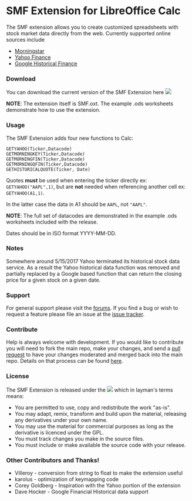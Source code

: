 SMF Extension for LibreOffice Calc
===
The SMF extension allows you to create customized spreadsheets with stock market data directly from the web.
Currently supported online sources include
* [Morningstar](http://morningstar.com)
* [Yahoo Finance](http://finance.yahoo.com)
* [Google Historical Finance](http://www.google.com/finance/historical)

### Download   
You can download the current version of the SMF Extension here [![][shield:release-latest]][GIT:release]

**NOTE**: The extension itself is SMF.oxt.  The example .ods worksheets demonstrate how to use the extension.

### Usage

The SMF Extension adds four new functions to Calc:  
```
GETYAHOO(Ticker,Datacode) 
GETMORNINGKEY(Ticker,Datacode) 
GETMORNINGFIN(Ticker,Datacode)
GETMORNINGQFIN(Ticker,Datacode)
GETHISTORICALQUOTE(Ticker, Date)
```  

Quotes **must** be used when entering the ticker directly ex: ```GETYAHOO("AAPL",1)```, but are **not** needed when referencing another cell ex: ```GETYAHOO(A1,1)```.

In the latter case the data in A1 should be ```AAPL```, not ```"AAPL"```.

**NOTE**: The full set of datacodes are demonstrated in the example .ods worksheets included with the release.

Dates should be in ISO format YYYY-MM-DD.

### Notes

Somewhere around 5/15/2017 Yahoo terminated its historical stock data service. As a result the Yahoo historical data
function was removed and partially replaced by a Google based function that can return the closing price
for a given stock on a given date.

### Support

For general support please visit the [forums](http://forum.openoffice.org/en/forum/index.php).
If you find a bug or wish to request a feature please file an issue at the [issue tracker](http://github.com/madsailor/SMF-Extension/issues).

### Contribute

Help is always welcome with development.  If you would like to contribute you will need to fork the main repo,
make your changes, and send a [pull request](http://github.com/madsailor/SMF-Extension/pulls) to have your
changes moderated and merged back into the main repo. Details on that process can be found
[here](https://help.github.com/articles/set-up-git/).


### License

The SMF Extension is released under the [![][shield:LGPL3]][License:3.0] which in layman's terms means:  

* You are permitted to use, copy and redistribute the work "as-is".
* You may adapt, remix, transform and build upon the material, releasing any derivatives under your own name.
* You may use the material for commercial purposes as long as the derivative is licenced under the GPL.
* You must track changes you make in the source files.
* You must include or make available the source code with your release.

### Other Contributors and Thanks!
* Villeroy - conversion from string to float to make the extension useful
* karolus - optimization of keymapping code
* Corey Goldberg - Inspiration with the Yahoo portion of the extension
* Dave Hocker - Google Financial Historical data support

[GIT:release]: http://github.com/madsailor/SMF-Extension/releases/latest
[License:3.0]: http://www.gnu.org/licenses/lgpl.html
[shield:release-latest]: http://img.shields.io/github/release/madsailor/SMF-Extension.svg
[shield:LGPL3]: http://img.shields.io/badge/license-LGPL%20v.3-blue.svg
